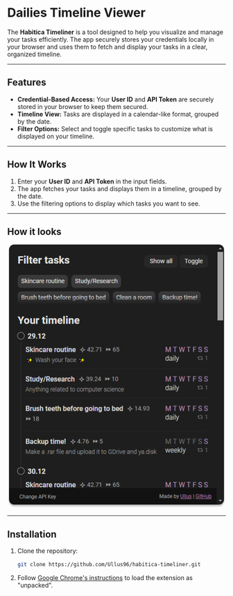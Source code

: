 # Dailies Timeline Viewer

The **Habitica Timeliner** is a tool designed to help you visualize and manage your tasks efficiently. The app securely stores your credentials locally in your browser and uses them to fetch and display your tasks in a clear, organized timeline.

---

## Features

- **Credential-Based Access:** Your **User ID** and **API Token** are securely stored in your browser to keep them secured.
- **Timeline View:** Tasks are displayed in a calendar-like format, grouped by the date.
- **Filter Options:** Select and toggle specific tasks to customize what is displayed on your timeline.

---

## How It Works

1. Enter your **User ID** and **API Token** in the input fields.
2. The app fetches your tasks and displays them in a timeline, grouped by the date.
3. Use the filtering options to display which tasks you want to see.

---

## How it looks

![Interface Screenshot](/assets/readme.png)

---

## Installation

1. Clone the repository:
   ```bash
   git clone https://github.com/Ullus96/habitica-timeliner.git
   ```
2. Follow [Google Chrome's instructions](https://developer.chrome.com/docs/extensions/get-started/tutorial/hello-world#load-unpacked) to load the extension as "unpacked".
